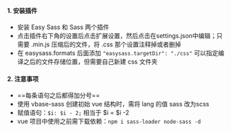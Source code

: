 #### 1. 安装插件

- 安装 Easy Sass 和 Sass 两个插件
- 点击插件右下角的设置后点击扩展设置，然后点击在settings.json中编辑；只需要 .min.js 压缩后的文件，将 .css 那个设置注释掉或者删掉
- 在 easysass.formats 后面添加 `"easysass.targetDir": "./css"` 可以指定编译之后的文件存储位置，但需要自己新建 css 文件夹



#### 2. 注意事项

- ==每条语句之后都得加分号==
- 使用 vbase-sass 创建初始 vue 结构时，需将 lang 的值 sass 改为scss
- 赋值语句：`$i: $i - 2;`  相当于 $i = $i -2
- vue 项目中使用之前需下载依赖：`npm i sass-loader node-sass -d`